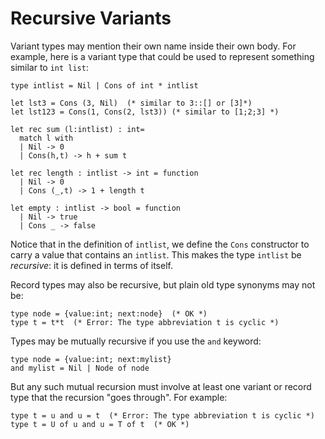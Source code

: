 # Recursive Variants

Variant types may mention their own name inside their own body.
For example, here is a variant type that could be used to represent
something similar to `int list`:
```
type intlist = Nil | Cons of int * intlist

let lst3 = Cons (3, Nil)  (* similar to 3::[] or [3]*)
let lst123 = Cons(1, Cons(2, lst3)) (* similar to [1;2;3] *)

let rec sum (l:intlist) : int=
  match l with
  | Nil -> 0
  | Cons(h,t) -> h + sum t

let rec length : intlist -> int = function
  | Nil -> 0
  | Cons (_,t) -> 1 + length t

let empty : intlist -> bool = function
  | Nil -> true
  | Cons _ -> false
```
Notice that in the definition of `intlist`, we define the `Cons`
constructor to carry a value that contains an `intlist`.  This makes
the type `intlist` be *recursive*: it is defined in terms of itself.

Record types may also be recursive, but plain old type synonyms may not be:
```
type node = {value:int; next:node}  (* OK *)
type t = t*t  (* Error: The type abbreviation t is cyclic *)
```

Types may be mutually recursive if you use the `and` keyword:
```
type node = {value:int; next:mylist}
and mylist = Nil | Node of node
```
But any such mutual recursion must involve at least one variant or record type
that the recursion "goes through".  For example:
```
type t = u and u = t  (* Error: The type abbreviation t is cyclic *)
type t = U of u and u = T of t  (* OK *)
```